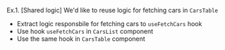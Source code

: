 Ex.1. [Shared logic] We'd like to reuse logic for fetching cars in `CarsTable`
  - Extract logic responsbile for fetching cars to `useFetchCars` hook
  - Use hook `useFetchCars` in `CarsList` component
  - Use the same hook in `CarsTable` component
